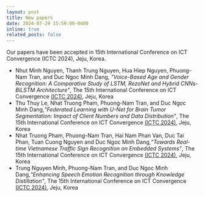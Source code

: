 ```yaml
---
layout: post
title: New papers
date: 2024-07-29 15:59:00-0400
inline: true
related_posts: false
---
```


Our papers have been accepted in 15th International Conference on ICT Convergence (ICTC 2024), Jeju, Korea.  
- Nhut Minh Nguyen, Thanh Trung Nguyen, Hua Hiep Nguyen, Phuong-Nam Tran, and Duc Ngoc Minh Dang, *"Voice-Based Age and Gender Recognition: A Comparative Study of LSTM, RezoNet and Hybrid CNNs-BiLSTM Architecture"*, The 15th International Conference on ICT Convergence [(ICTC 2024)](https://ictc.org/), Jeju, Korea
- Thu Thuy Le, Nhat Truong Pham, Phuong-Nam Tran, and Duc Ngoc Minh Dang,*"Federated Learning with U-Net for Brain Tumor Segmentation: Impact of Client Numbers and Data Distribution"*, The 15th International Conference on ICT Convergence [(ICTC 2024)](https://ictc.org/), Jeju, Korea
- Nhat Truong Pham, Phuong-Nam Tran, Hai Nam Phan Van, Duc Tai Phan, Tuan Cuong Nguyen and Duc Ngoc Minh Dang,*"Towards Real-time Vietnamese Traffic Sign Recognition on Embedded Systems"*, The 15th International Conference on ICT Convergence [(ICTC 2024)](https://ictc.org/), Jeju, Korea
- Trung Nguyen Minh, Phuong-Nam Tran, and Duc Ngoc Minh Dang,*"Enhancing Speech Emotion Recognition through Knowledge Distillation"*, The 15th International Conference on ICT Convergence [(ICTC 2024)](https://ictc.org/), Jeju, Korea